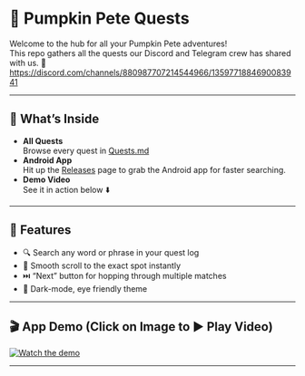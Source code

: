# 🎃 Pumpkin Pete Quests

Welcome to the hub for all your Pumpkin Pete adventures!  
This repo gathers all the quests our Discord and Telegram crew has shared with us. 👾  
https://discord.com/channels/880987707214544966/1359771884690083941  

---

## 📖 What’s Inside

- **All Quests**  
  Browse every quest in [Quests.md](https://github.com/01101010110/Pumpkin-Pete-Quests/blob/main/Quests.md)  
- **Android App**  
  Hit up the [Releases](https://github.com/01101010110/Pumpkin-Pete-Quests/releases) page to grab the Android app for faster searching.  
- **Demo Video**  
  See it in action below ⬇️

---

## 🚀 Features

- 🔍 Search any word or phrase in your quest log  
- 🎯 Smooth scroll to the exact spot instantly
- ⏭️ “Next” button for hopping through multiple matches  
- 🌙 Dark-mode, eye friendly theme

---

## 🎬 App Demo (Click on Image to ▶️ Play Video)

[![Watch the demo](https://img.youtube.com/vi/Zl9GvA7Bwx0/0.jpg)](https://youtu.be/Zl9GvA7Bwx0)  

---


